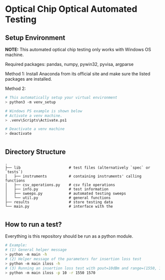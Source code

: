 # Optical Chip Optical Automated Testing 

## Setup Environment

**NOTE:** This automated optical chip testing only works with Windows OS machine.

Required packages: pandas, numpy, pywin32, pyvisa, argparse

Method 1:
Install Anaconda from its official site and make sure the listed packages are installed.

Method 2:
```bash
# This automatically setup your virtual environment
> python3 -m venv_setup

# Windows PS example is shown below
# Activate a venv machine.
> .venv\Scripts\Activate.ps1

# Deactivate a venv machine
> deactivate
```
#

## Directory Structure

```
.
├── lib                      # test files (alternatively `spec` or `tests`)
│   ├── instruments          # containing instruments' calling functions 
│   ├── csv_operations.py    # csv file operations
│   ├── info.py              # test information
│   ├── sweeps.py            # automated testing sweeps
│   └── util.py              # general functions
├── results                  # store testing data
└── main.py                  # interface with the 
```
# 

## How to run a test?
Everything is this repository should be run as a python module.

```bash
# Example: 
# (1) General helper message
> python -m main -h
# (2) Helper message of the parameters for insertion loss test
> python -m main iloss -h
# (3) Running an insertion loss test with pout=10dBm and range=(1550, 1570)nm
> python -m main iloss -p 10 -r 1550 1570
```




